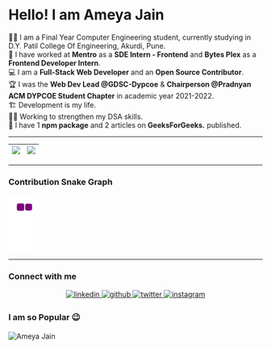 # Hello! I am Ameya Jain

👨‍🎓 I am a Final Year Computer Engineering student, currently studying in D.Y. Patil College Of Engineering, Akurdi, Pune.<br />
🏢 I have worked at **Mentro** as a **SDE Intern - Frontend** and **Bytes Plex** as a **Frontend Developer Intern**.<br />
💻 I am a **Full-Stack Web Developer** and an **Open Source Contributor**.<br />
🏆 I was the **Web Dev Lead @GDSC-Dypcoe** & **Chairperson @Pradnyan ACM DYPCOE Student Chapter** in academic year 2021-2022.<br />
🏗️ Development is my life.<br />
👷‍♂️ Working to strengthen my DSA skills.<br />
📝 I have 1 **npm package** and 2 articles on **GeeksForGeeks.** published.<br />

 ---
 
|<img src="https://github-readme-stats.vercel.app/api?username=AmeyaJain-25&show_icons=true&theme=tokyonight"/>|<img src="https://github-readme-streak-stats.herokuapp.com/?user=AmeyaJain-25"/>|
|---|---|

 ---
 
### Contribution Snake Graph
![snake gif](https://github.com/AmeyaJain-25/AmeyaJain-25/blob/output/github-contribution-grid-snake.gif)

 ---

### Connect with me
<div align="center">
 <a href="https://www.linkedin.com/in/ameya25/" target="_blank">
<img src=https://img.shields.io/badge/linkedin-%231E77B5.svg?&style=for-the-badge&logo=linkedin&logoColor=white alt=linkedin style="margin-bottom: 5px;" />
</a>
<a href="https://github.com/AmeyaJain-25" target="_blank">
<img src=https://img.shields.io/badge/github-%2324292e.svg?&style=for-the-badge&logo=github&logoColor=white alt=github style="margin-bottom: 5px;" />
</a>
<a href="https://twitter.com/AmeyaJain25" target="_blank">
<img src=https://img.shields.io/badge/twitter-%2300acee.svg?&style=for-the-badge&logo=twitter&logoColor=white alt=twitter style="margin-bottom: 5px;" />
</a>
<a href="https://instagram.com/ameya_j25" target="_blank">
<img src=https://img.shields.io/badge/instagram-%23000000.svg?&style=for-the-badge&logo=instagram&logoColor=white alt=instagram style="margin-bottom: 5px;" />
</a>
</div>

### I am so Popular 😉
<img align="Center" src="https://profile-counter.glitch.me/AmeyaJain-25/count.svg" alt="Ameya Jain" />
<!-- <img alt = "profile views" src="https://komarev.com/ghpvc/?username=AmeyaJain-25&color=brightgreen"> -->

